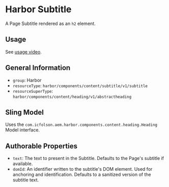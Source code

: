 # Harbor Subtitle

A Page Subtitle rendered as an `h2` element.

## Usage

See [usage video](https://youtu.be/9phpmkQQ0Uw).

## General Information

* `group`: Harbor
* `resourceType`: `harbor/components/content/subtitle/v1/subtitle`
* `resourceSuperType`: `harbor/components/content/heading/v1/abstractheading`

## Sling Model

Uses the `com.icfolson.aem.harbor.components.content.heading.Heading` Model interface.

## Authorable Properties

* `text`: The text to present in the Subtitle.  Defaults to the Page's subtitle if available.
* `domId`: An identifier written to the subtitle's DOM element.  Used for anchoring and identification.  Defaults to a sanitized version of the subtitle text.

